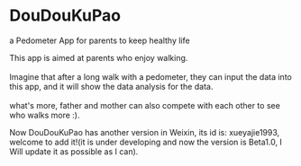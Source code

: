 DouDouKuPao
===========

a Pedometer App for parents to keep healthy life

This app is aimed at parents who enjoy walking. <br><br>
Imagine that after a long walk with a pedometer, they can input the data into this app, and it will show the data analysis for the data. <br><br>
what's more, father and mother can also compete with each other to see who walks more :).

Now DouDouKuPao has another version in Weixin, its id is: xueyajie1993, welcome to add it!(it is under developing and now the version is Beta1.0, I Will update it as possible as I can).


